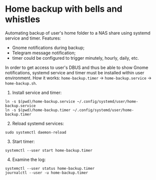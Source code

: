 # Home backup with bells and whistles
Automating backup of user's home folder to a NAS share using systemd service and timer. 
Features:
* Gnome notifications during backup;
* Telegram message notification;
* timer could be configured to trigger minutely, hourly, daily, etc.

In order to get access to user's DBUS and thus be able to show Gnome notifications, systemd service and timer must be installed within user environment.
How it works: `home-backup.timer` -> `home-backup.service` -> `home-backup.sh`.
1. Install service and timer:
```shell
ln -s $(pwd)/home-backup.service ~/.config/systemd/user/home-backup.service
ln -s $(pwd)/home-backup.timer ~/.config/systemd/user/home-backup.timer
```
2. Reload systemd services:
```shell
sudo systemctl daemon-reload
```
3. Start timer:
```shell
systemctl --user start home-backup.timer
```
4. Examine the log:
```shell
systemctl --user status home-backup.timer
journalctl --user -u home-backup.timer
```
